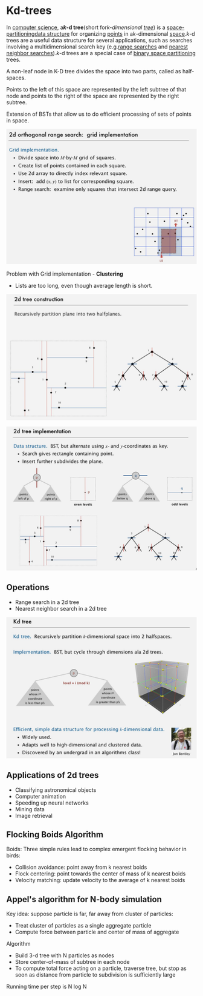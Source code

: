 # Kd-trees

In [computer science](https://en.wikipedia.org/wiki/Computer_science), a***k*-d tree**(short for*k-dimensional [tree](https://en.wikipedia.org/wiki/Tree_data_structure)*) is a [space-partitioning](https://en.wikipedia.org/wiki/Space_partitioning)[data structure](https://en.wikipedia.org/wiki/Data_structure) for organizing [points](https://en.wikipedia.org/wiki/Point_(geometry)) in a*k*-dimensional [space](https://en.wikipedia.org/wiki/Euclidean_space).*k*-d trees are a useful data structure for several applications, such as searches involving a multidimensional search key (e.g.[range searches](https://en.wikipedia.org/wiki/Range_search) and [nearest neighbor searches](https://en.wikipedia.org/wiki/Nearest_neighbor_search)).*k*-d trees are a special case of [binary space partitioning](https://en.wikipedia.org/wiki/Binary_space_partitioning) trees.

A non-leaf node in K-D tree divides the space into two parts, called as half-spaces.

Points to the left of this space are represented by the left subtree of that node and points to the right of the space are represented by the right subtree.

Extension of BSTs that allow us to do efficient processing of sets of points in space.

![image](../../media/Kd-trees-image1.jpg)

Problem with Grid implementation - **Clustering**

- Lists are too long, even though average length is short.

![image](../../media/Kd-trees-image2.jpg)

![image](../../media/Kd-trees-image3.jpg)

## Operations

- Range search in a 2d tree
- Nearest neighbor search in a 2d tree

![image](../../media/Kd-trees-image4.jpg)

## Applications of 2d trees

- Classifying astronomical objects
- Computer animation
- Speeding up neural networks
- Mining data
- Image retrieval

## Flocking Boids Algorithm

Boids: Three simple rules lead to complex emergent flocking behavior in birds:

- Collision avoidance: point away from k nearest boids
- Flock centering: point towards the center of mass of k nearest boids
- Velocity matching: update velocity to the average of k nearest boids

## Appel's algorithm for N-body simulation

Key idea: suppose particle is far, far away from cluster of particles:

- Treat cluster of particles as a single aggregate particle
- Compute force between particle and center of mass of aggregate

Algorithm

- Build 3-d tree with N particles as nodes
- Store center-of-mass of subtree in each node
- To compute total force acting on a particle, traverse tree, but stop as soon as distance from particle to subdivision is sufficiently large

Running time per step is N log N
